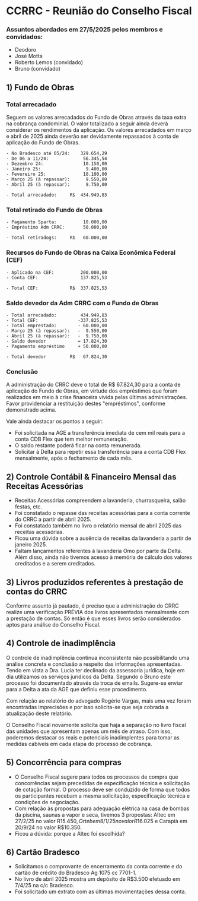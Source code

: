 # CCRRC - Reunião do Conselho Fiscal

### Assuntos abordados em 27/5/2025 pelos membros e convidados:

- Deodoro
- José Motta
- Roberto Lemos (convidado)
- Bruno (convidado)

 ## 1) Fundo de Obras

### Total arrecadado

Seguem os valores arrecadados do Fundo de Obras através da taxa extra na cobrança condominial. O valor totalizado a seguir ainda deverá considerar os rendimentos da aplicação. Os valores arrecadados em março e abril de 2025  ainda deverão ser devidamente repassados à conta de aplicação do Fundo de Obras.

```
- No Bradesco até 05/24:    329.654,29
- De 06 a 11/24:             56.345,54
- Dezembro 24:               10.150,00
- Janeiro 25:                 9.400,00
- Fevereiro 25:              10.100,00
- Março 25 (à repassar):      9.550,00
- Abril 25 (à repassar):      9.750,00

- Total arrecadado:     R$  434.949,83
```

### Total retirado do Fundo de Obras
```
- Pagamento Sparta:          10.000,00
- Empréstimo Adm CRRC:       50.000,00

- Total retiradogs:     R$   60.000,00
```
### Recursos do Fundo de Obras na Caixa Econômica Federal (CEF)
```
- Aplicado na CEF:          200.000,00
- Conta CEF:                137.825,53

- Total CEF:            R$  337.825,53
```
### Saldo devedor da Adm CRRC com o Fundo de Obras
```
- Total arrecadado:         434.949,83
- Total CEF:               -337.825,53
- Total emprestado:        - 60.000,00
- Março 25 (à repassar):   -  9.550,00
- Abril 25 (à repassar):   -  9.750,00
- Saldo devedor            = 17.824,30
- Pagamento empréstimo     + 50.000,00

- Total devedor         R$   67.824,30
```

### Conclusão

A administração do CRRC deve o total de R$ 67.824,30 para a conta de aplicação do Fundo de Obras, em virtude dos empréstimos que foram realizados em meio à crise financeira vivida pelas últimas administrações. Favor providenciar a restituição destes  "empréstimos", conforme demonstrado acima.

Vale ainda destacar os pontos a seguir:

 - Foi solicitada na AGE a transferência imediata de cem mil reais para a conta CDB Flex que tem melhor remuneração.
 - O saldo restante poderá ficar na conta remunerada.
 - Solicitar à Delta para repetir essa transferência para a conta CDB Flex mensalmente, após o fechamento de cada mês.
 
 ## 2) Controle Contábil & Financeiro Mensal das Receitas Acessórias

 - Receitas Acessórias compreendem a lavanderia, churrasqueira, salão festas, etc.
 - Foi constatado o repasse das receitas acessórias para a conta corrente do CRRC a partir de abril 2025.
 - Foi constatado também no livro o relatório mensal de abril 2025 das receitas acessórias.
 - Ficou uma dúvida sobre a ausência de receitas da lavanderia a partir de janeiro 2025.
 - Faltam lançamentos referentes à lavanderia Omo por parte da Delta. Além disso, ainda não tivemos acesso à memória de cálculo dos valores creditados e a serem creditados.

 ## 3) Livros produzidos referentes à prestação de contas do CRRC

 Conforme assunto já pautado, é preciso que a administração do CRRC realize uma verificação PRÉVIA dos livros apresentados mensalmente com a prestação de contas. Só então é que esses livros serão considerados aptos para análise do Conselho Fiscal.

## 4) Controle de inadimplência

O controle de inadimplência continua inconsistente não possibilitando uma análise concreta e conclusão a respeito das informações apresentadas. Tendo em vista a Dra. Lucia ter declinado da assessoria jurídica, hoje em dia utilizamos os serviços jurídicos da Delta. Segundo o Bruno este processo foi documentado através da troca de emails. Sugere-se enviar para a Delta a ata da AGE que definiu esse procedimento.

Com relação ao relatório do advogado Rogério Vargas, mais uma vez foram encontradas imprecisões e por isso solicita-se que seja cobrada a atualização deste relatório.

O Conselho Fiscal novamente solicita que haja a separação no livro fiscal das unidades que apresentam apenas um mês de atraso. Com isso, poderemos destacar os reais e potenciais inadimplentes para tomar as medidas cabíveis em cada etapa do processo de cobrança.

## 5) Concorrência para compras

- O Conselho Fiscal sugere para todos os processos de compra que concorrências sejam precedidas de especificação técnica e solicitação de cotação formal. O processo deve ser conduzido de forma que todos os participantes recebam a mesma solicitação, especificação técnica e condições de negociação.
- Com relação às propostas para adequação elétrica na casa de bombas da piscina, saunas a vapor e seca, tivemos 3 propostas: Altec em 27/2/25 no valor R$15.450, Orteb em 8/1/25 no valor R$16.025 e Carapiá em 20/9/24 no valor R$10.350.
- Ficou a dúvida: porque a Altec foi escolhida?

## 6) Cartão Bradesco

- Solicitamos o comprovante de encerramento da conta corrente e do cartão de crédito do Bradesco Ag 1075 cc 7701-1.
- No livro de abril 2025 mostra um depósito de R$3.500 efetuado em 7/4/25 na c/c Bradesco.
- Foi solicitado um extrato com as últimas movimentações dessa conta.
